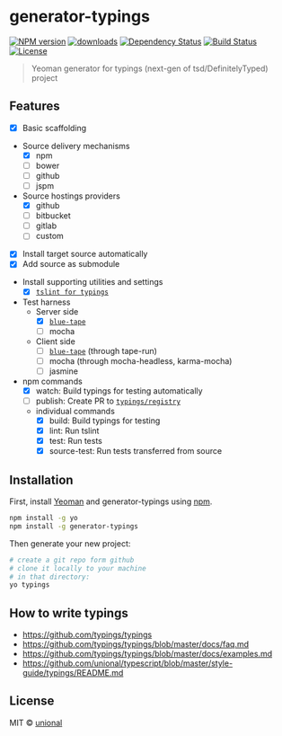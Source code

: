 # generator-typings

[![NPM version][npm-image]][npm-url]
[![downloads][downloads-image]][downloads-url]
[![Dependency Status][daviddm-image]][daviddm-url]
[![Build Status][travis-image]][travis-url] [![License][license-image]][license-url]

> Yeoman generator for typings (next-gen of tsd/DefinitelyTyped) project

## Features
- [x] Basic scaffolding
- Source delivery mechanisms
  - [x] npm
  - [ ] bower
  - [ ] github
  - [ ] jspm
- Source hostings providers
  - [x] github
  - [ ] bitbucket
  - [ ] gitlab
  - [ ] custom
- [x] Install target source automatically
- [x] Add source as submodule
- Install supporting utilities and settings
  - [x] [`tslint for typings`](https://github.com/typings/tslint-config-typings)
- Test harness
  - Server side
    - [x] [`blue-tape`](https://www.npmjs.com/package/blue-tape)
    - [ ] mocha
  - Client side
    - [ ] [`blue-tape`](https://www.npmjs.com/package/blue-tape) (through tape-run)
    - [ ] mocha (through mocha-headless, karma-mocha)
    - [ ] jasmine
- npm commands
  - [x] watch: Build typings for testing automatically
  - [ ] publish: Create PR to [`typings/registry`](https://github.com/typings/registry)
  - individual commands
    - [x] build: Build typings for testing
    - [x] lint: Run tslint
    - [x] test: Run tests
    - [x] source-test: Run tests transferred from source

## Installation
First, install [Yeoman](http://yeoman.io) and generator-typings using [npm](https://www.npmjs.com/).

```sh
npm install -g yo
npm install -g generator-typings
```

Then generate your new project:

```sh
# create a git repo form github
# clone it locally to your machine
# in that directory:
yo typings
```

## How to write typings
- https://github.com/typings/typings
- https://github.com/typings/typings/blob/master/docs/faq.md
- https://github.com/typings/typings/blob/master/docs/examples.md
- https://github.com/unional/typescript/blob/master/style-guide/typings/README.md

## License
MIT © [unional](https://github.com/unional)


[npm-image]: https://badge.fury.io/js/generator-typings.svg
[npm-url]: https://npmjs.org/package/generator-typings
[downloads-image]: https://img.shields.io/npm/dm/generator-typings.svg?style=flat
[downloads-url]: https://npmjs.org/package/generator-typings
[travis-image]: https://travis-ci.org/typings/generator-typings.svg?branch=master
[travis-url]: https://travis-ci.org/typings/generator-typings
[daviddm-image]: https://david-dm.org/typings/generator-typings.svg?theme=shields.io
[daviddm-url]: https://david-dm.org/typings/generator-typings
[license-image]: http://img.shields.io/:license-mit-blue.svg?style=flat-square
[license-url]: http://unional.mit-license.org
